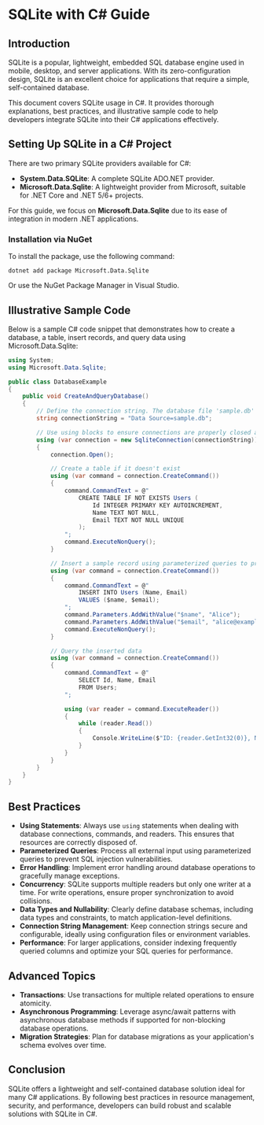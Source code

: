 <!-- nao7sep | o3-mini-high | 2025-03-31T02:55:49Z -->

# SQLite with C# Guide

## Introduction

SQLite is a popular, lightweight, embedded SQL database engine used in mobile, desktop, and server applications. With its zero-configuration design, SQLite is an excellent choice for applications that require a simple, self-contained database.

This document covers SQLite usage in C#. It provides thorough explanations, best practices, and illustrative sample code to help developers integrate SQLite into their C# applications effectively.

## Setting Up SQLite in a C# Project

There are two primary SQLite providers available for C#:
- **System.Data.SQLite**: A complete SQLite ADO.NET provider.
- **Microsoft.Data.Sqlite**: A lightweight provider from Microsoft, suitable for .NET Core and .NET 5/6+ projects.

For this guide, we focus on **Microsoft.Data.Sqlite** due to its ease of integration in modern .NET applications.

### Installation via NuGet

To install the package, use the following command:

```
dotnet add package Microsoft.Data.Sqlite
```

Or use the NuGet Package Manager in Visual Studio.

## Illustrative Sample Code

Below is a sample C# code snippet that demonstrates how to create a database, a table, insert records, and query data using Microsoft.Data.Sqlite:

```csharp
using System;
using Microsoft.Data.Sqlite;

public class DatabaseExample
{
    public void CreateAndQueryDatabase()
    {
        // Define the connection string. The database file 'sample.db' will be created if it doesn't exist.
        string connectionString = "Data Source=sample.db";

        // Use using blocks to ensure connections are properly closed and disposed.
        using (var connection = new SqliteConnection(connectionString))
        {
            connection.Open();

            // Create a table if it doesn't exist
            using (var command = connection.CreateCommand())
            {
                command.CommandText = @"
                    CREATE TABLE IF NOT EXISTS Users (
                        Id INTEGER PRIMARY KEY AUTOINCREMENT,
                        Name TEXT NOT NULL,
                        Email TEXT NOT NULL UNIQUE
                    );
                ";
                command.ExecuteNonQuery();
            }

            // Insert a sample record using parameterized queries to prevent SQL injection.
            using (var command = connection.CreateCommand())
            {
                command.CommandText = @"
                    INSERT INTO Users (Name, Email)
                    VALUES ($name, $email);
                ";
                command.Parameters.AddWithValue("$name", "Alice");
                command.Parameters.AddWithValue("$email", "alice@example.com");
                command.ExecuteNonQuery();
            }

            // Query the inserted data
            using (var command = connection.CreateCommand())
            {
                command.CommandText = @"
                    SELECT Id, Name, Email
                    FROM Users;
                ";

                using (var reader = command.ExecuteReader())
                {
                    while (reader.Read())
                    {
                        Console.WriteLine($"ID: {reader.GetInt32(0)}, Name: {reader.GetString(1)}, Email: {reader.GetString(2)}");
                    }
                }
            }
        }
    }
}
```

## Best Practices

- **Using Statements**: Always use `using` statements when dealing with database connections, commands, and readers. This ensures that resources are correctly disposed of.
- **Parameterized Queries**: Process all external input using parameterized queries to prevent SQL injection vulnerabilities.
- **Error Handling**: Implement error handling around database operations to gracefully manage exceptions.
- **Concurrency**: SQLite supports multiple readers but only one writer at a time. For write operations, ensure proper synchronization to avoid collisions.
- **Data Types and Nullability**: Clearly define database schemas, including data types and constraints, to match application-level definitions.
- **Connection String Management**: Keep connection strings secure and configurable, ideally using configuration files or environment variables.
- **Performance**: For larger applications, consider indexing frequently queried columns and optimize your SQL queries for performance.

## Advanced Topics

- **Transactions**: Use transactions for multiple related operations to ensure atomicity.
- **Asynchronous Programming**: Leverage async/await patterns with asynchronous database methods if supported for non-blocking database operations.
- **Migration Strategies**: Plan for database migrations as your application's schema evolves over time.

## Conclusion

SQLite offers a lightweight and self-contained database solution ideal for many C# applications. By following best practices in resource management, security, and performance, developers can build robust and scalable solutions with SQLite in C#.
